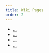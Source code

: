 ```yaml
---
title: Wiki Pages
order: 2
---
```

- <a target="_blank" href="">...</a>
- <a target="_blank" href="">...</a>
- <a target="_blank" href="">...</a>
- <a target="_blank" href="">...</a>